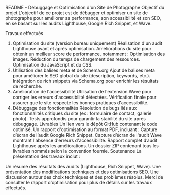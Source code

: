 README - Débuggage et Optimisation d'un Site de Photographe
Objectif du projet
L'objectif de ce projet est de débugger et optimiser un site de photographe pour améliorer sa performance, son accessibilité et son SEO, en se basant sur les audits Lighthouse, Google Rich Snippet, et Wave.

Travaux effectués
1. Optimisation du site (version bureau uniquement)
Réalisation d'un audit Lighthouse avant et après optimisation.
Améliorations du site pour obtenir un meilleur score de performance, notamment :
Optimisation des images.
Réduction du temps de chargement des ressources.
Optimisation du JavaScript et du CSS.
2. Utilisation des balises meta et de Schema.org
Ajout de balises meta pour améliorer le SEO global du site (description, keywords, etc.).
Intégration de rich snippets via Schema.org pour enrichir les résultats de recherche.
3. Amélioration de l'accessibilité
Utilisation de l'extension Wave pour corriger les erreurs d'accessibilité détectées.
Vérification finale pour assurer que le site respecte les bonnes pratiques d'accessibilité.
4. Débuggage des fonctionnalités
Résolution de bugs liés aux fonctionnalités critiques du site (ex : formulaire de contact, galerie photo).
Tests approfondis pour garantir la stabilité du site après débuggage.
Livrables
Un lien vers le dépôt GitHub contenant le code optimisé.
Un rapport d'optimisation au format PDF, incluant :
Capture d’écran de l’audit Google Rich Snippet.
Capture d’écran de l'audit Wave montrant l'absence d'erreurs d'accessibilité.
Rapport complet d’audit Lighthouse après les améliorations.
Un dossier ZIP contenant tous les livrables nommés selon la convention fournie.
Soutenance
La présentation des travaux inclut :

Un résumé des résultats des audits (Lighthouse, Rich Snippet, Wave).
Une présentation des modifications techniques et des optimisations SEO.
Une discussion autour des choix techniques et des problèmes résolus.
Merci de consulter le rapport d'optimisation pour plus de détails sur les travaux effectués.

